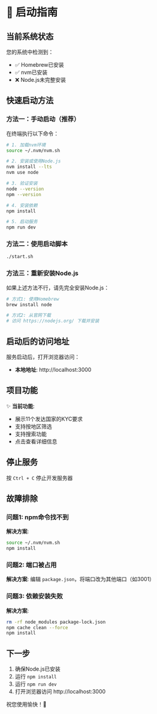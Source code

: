 # 🚀 启动指南

## 当前系统状态

您的系统中检测到：
- ✅ Homebrew已安装
- ✅ nvm已安装
- ❌ Node.js未完整安装

## 快速启动方法

### 方法一：手动启动（推荐）

在终端执行以下命令：

```bash
# 1. 加载nvm环境
source ~/.nvm/nvm.sh

# 2. 安装或使用Node.js
nvm install --lts
nvm use node

# 3. 验证安装
node --version
npm --version

# 4. 安装依赖
npm install

# 5. 启动服务
npm run dev
```

### 方法二：使用启动脚本

```bash
./start.sh
```

### 方法三：重新安装Node.js

如果上述方法不行，请先完全安装Node.js：

```bash
# 方式1: 使用Homebrew
brew install node

# 方式2: 从官网下载
# 访问 https://nodejs.org/ 下载并安装
```

## 启动后的访问地址

服务启动后，打开浏览器访问：
- **本地地址**: http://localhost:3000

## 项目功能

✨ **当前功能**:
- 展示11个发达国家的KYC要求
- 支持按地区筛选
- 支持搜索功能
- 点击查看详细信息

## 停止服务

按 `Ctrl + C` 停止开发服务器

## 故障排除

### 问题1: npm命令找不到

**解决方案**:
```bash
source ~/.nvm/nvm.sh
npm install
```

### 问题2: 端口被占用

**解决方案**: 编辑 `package.json`，将端口改为其他端口（如3001）

### 问题3: 依赖安装失败

**解决方案**:
```bash
rm -rf node_modules package-lock.json
npm cache clean --force
npm install
```

## 下一步

1. 确保Node.js已安装
2. 运行 `npm install`
3. 运行 `npm run dev`
4. 打开浏览器访问 http://localhost:3000

祝您使用愉快！🎉

